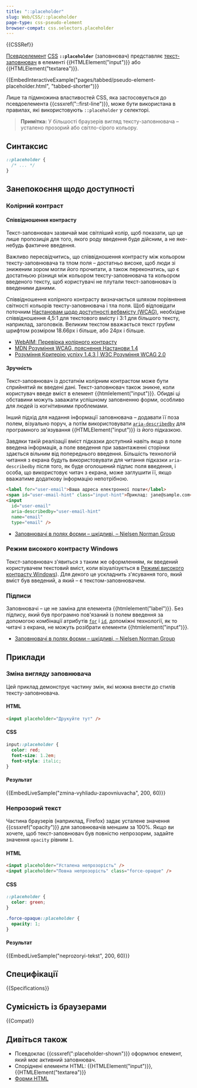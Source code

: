 ```yaml
---
title: "::placeholder"
slug: Web/CSS/::placeholder
page-type: css-pseudo-element
browser-compat: css.selectors.placeholder
---
```


{{CSSRef}}

[Псевдоелемент](/uk/docs/Web/CSS/Pseudo-elements) [CSS](/uk/docs/Web/CSS) **`::placeholder`** (заповнювач) представляє [текст-заповнювач](/uk/docs/Web/HTML/Element/input#placeholder-zapovniuvach) в елементі {{HTMLElement("input")}} або {{HTMLElement("textarea")}}.

{{EmbedInteractiveExample("pages/tabbed/pseudo-element-placeholder.html", "tabbed-shorter")}}

Лише та підмножина властивостей CSS, яка застосовується до псевдоелемента {{cssxref("::first-line")}}, може бути використана в правилах, які використовують `::placeholder` у селекторі.

> **Примітка:** У більшості браузерів вигляд тексту-заповнювача – усталено прозорий або світло-сірого кольору.

## Синтаксис

```css
::placeholder {
  /* ... */
}
```

## Занепокоєння щодо доступності

### Колірний контраст

#### Співвідношення контрасту

Текст-заповнювач зазвичай має світліший колір, щоб показати, що це лише пропозиція для того, якого роду введення буде дійсним, а не яке-небудь фактичне введення.

Важливо пересвідчитись, що співвідношення контрасту між кольором тексту-заповнювача та тлом поля – достатньо високе, щоб люди зі зниженим зором могли його прочитати, а також переконатись, що є достатньою різниця між кольором тексту-заповнювача та кольором введеного тексту, щоб користувачі не плутали текст-заповнювач із введеними даними.

Співвідношення колірного контрасту визначається шляхом порівняння світності кольорів тексту-заповнювача і тла поля. Щоб відповідати поточним [Настановам щодо доступності вебвмісту (WCAG)](https://www.w3.org/WAI/standards-guidelines/wcag/), необхідне співвідношення 4,5:1 для текстового вмісту і 3:1 для більшого тексту, наприклад, заголовків. Великим текстом вважається текст грубим шрифтом розміром 18.66px і більше, або 24px і більше.

- [WebAIM: Перевірка колірного контрасту](https://webaim.org/resources/contrastchecker/)
- [MDN Розуміння WCAG, пояснення Настанови 1.4](/uk/docs/Web/Accessibility/Understanding_WCAG/Perceivable#nastanova-1-4-robyty-vmist-lehkym-dlia-perehliadu-ta-proslukhovuvannia-v-tomu-chysli-viddiliaty-perednii-plan-vid-zadnoho)
- [Розуміння Критерію успіху 1.4.3 | W3C Розуміння WCAG 2.0](https://www.w3.org/TR/UNDERSTANDING-WCAG20/visual-audio-contrast-contrast.html)

#### Зручність

Текст-заповнювач із достатнім колірним контрастом може бути сприйнятий як введені дані. Текст-заповнювач також зникне, коли користувач введе вміст в елемент {{htmlelement("input")}}. Обидві ці обставини можуть заважати успішному заповненню форми, особливо для людей із когнітивними проблемами.

Інший підхід для надання інформації заповнювача – додавати її поза полем, візуально поруч, а потім використовувати [`aria-describedby`](/uk/docs/Web/Accessibility/ARIA/Attributes/aria-describedby) для програмного зв'язування {{HTMLElement("input")}} із його підказкою.

Завдяки такій реалізації вміст підказки доступний навіть якщо в поле введена інформація, а поле введення при завантаженні сторінки здається вільним від попереднього введення. Більшість технологій читання з екрана будуть використовувати для читання підказки `aria-describedby` після того, як буде оголошений підпис поля введення, і особа, що використовує читач з екрана, може заглушити її, якщо вважатиме додаткову інформацію непотрібною.

```html
<label for="user-email">Ваша адреса електронної пошти</label>
<span id="user-email-hint" class="input-hint">Приклад: jane@sample.com</span>
<input
  id="user-email"
  aria-describedby="user-email-hint"
  name="email"
  type="email" />
```

- [Заповнювачі в полях форми – шкідливі, – Nielsen Norman Group](https://www.nngroup.com/articles/form-design-placeholders/)

### Режим високого контрасту Windows

Текст-заповнювач з'явиться з таким же оформленням, як введений користувачем текстовий вміст, коли візуалізується в [Режимі високого контрасту Windows](https://www.smashingmagazine.com/2022/06/guide-windows-high-contrast-mode/)). Для декого це ускладнить з'ясування того, який вміст був введений, а який – є текстом-заповнювачем.

### Підписи

Заповнювачі – це не заміна для елемента {{htmlelement("label")}}. Без підпису, який був програмно пов'язаний із полем введення за допомогою комбінації атрибутів [`for`](/uk/docs/Web/HTML/Element/label#for) і [`id`](/uk/docs/Web/HTML/Global_attributes#id), допоміжні технології, як то читачі з екрана, не можуть розібрати елементи {{htmlelement("input")}}.

- [Заповнювачі в полях форми – шкідливі, – Nielsen Norman Group](https://www.nngroup.com/articles/form-design-placeholders/)

## Приклади

### Зміна вигляду заповнювача

Цей приклад демонструє частину змін, які можна внести до стилів тексту-заповнювача.

#### HTML

```html
<input placeholder="Друкуйте тут" />
```

#### CSS

```css
input::placeholder {
  color: red;
  font-size: 1.2em;
  font-style: italic;
}
```

#### Результат

{{EmbedLiveSample("zmina-vyhliadu-zapovniuvacha", 200, 60)}}

### Непрозорий текст

Частина браузерів (наприклад, Firefox) задає усталене значення {{cssxref("opacity")}} для заповнювачів меншим за 100%. Якщо ви хочете, щоб текст-заповнювач був повністю непрозорим, задайте значення `opacity` рівним `1`.

#### HTML

```html
<input placeholder="Усталена непрозорість" />
<input placeholder="Повна непрозорість" class="force-opaque" />
```

#### CSS

```css
::placeholder {
  color: green;
}

.force-opaque::placeholder {
  opacity: 1;
}
```

#### Результат

{{EmbedLiveSample("neprozoryi-tekst", 200, 60)}}

## Специфікації

{{Specifications}}

## Сумісність із браузерами

{{Compat}}

## Дивіться також

- Псевдоклас {{cssxref(":placeholder-shown")}} оформлює елемент, який _має_ активний заповнювач.
- Споріднені елементи HTML: {{HTMLElement("input")}}, {{HTMLElement("textarea")}}
- [Форми HTML](/uk/docs/Learn/Forms)
